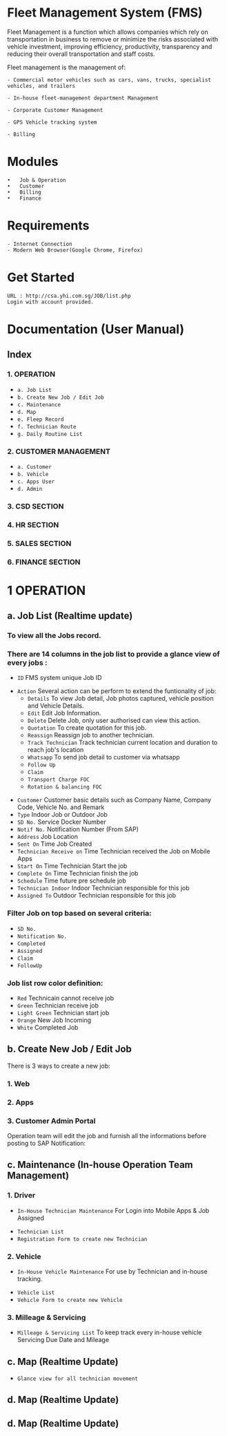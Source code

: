 # Fleet Management System (FMS)

  Fleet Management is a function which allows companies which rely on transportation in business to remove or minimize the risks associated with vehicle investment, improving efficiency, productivity, transparency and reducing their overall transportation and staff costs.

  Fleet management is the management of:
  
    - Commercial motor vehicles such as cars, vans, trucks, specialist vehicles, and trailers
    
    - In-house fleet-management department Management
    
    - Corporate Customer Management
    
    - GPS Vehicle tracking system
    
    - Billing 

# Modules
    •	Job & Operation
    •	Customer
    •	Billing
    •	Finance
    
    

# Requirements
    - Internet Connection
    - Modern Web Browser(Google Chrome, Firefox)

# Get Started
    URL : http://csa.yhi.com.sg/JOB/list.php
    Login with account provided.

# Documentation (User Manual)
## Index
### 1. OPERATION
  - `a. Job List`
  - `b. Create New Job / Edit Job`
  - `c. Maintenance`
  - `d. Map`
  - `e. Fleep Record`
  - `f. Technician Route`
  - `g. Daily Routine List`
  
  
### 2. CUSTOMER MANAGEMENT
  - `a. Customer`
  - `b. Vehicle`
  - `c. Apps User`
  - `d. Admin`
### 3. CSD SECTION
### 4. HR SECTION
### 5. SALES SECTION
### 6. FINANCE SECTION

# 1  OPERATION
## a. Job List (Realtime update)
### To view all the Jobs record.
### There are 14 columns in the job list to provide a glance view of every jobs :
- `ID`  FMS system unique Job ID  
* `Action`  Several action can be perform to extend the funtionality of job:
  - `Details`  To view Job detail, Job photos captured, vehicle position and Vehicle Details. 
  - `Edit`  Edit Job Information.
  - `Delete`  Delete Job, only user authorised can view this action.
  - `Quotation`  To create quotation for this job.
  - `Reassign`  Reassign job to another technician. 
  - `Track Technician`  Track technician current location and duration to reach job's location 
  - `Whatsapp`  To send job detail to customer via whatsapp
  - `Follow Up` 
  - `Claim` 
  - `Transport Charge FOC` 
  - `Rotation & balancing FOC` 
- `Customer`  Customer basic details such as Company Name, Company Code, Vehicle No. and Remark
- `Type`  Indoor Job or Outdoor Job
- `SD No.`  Service Docker Number
- `Notif No.`  Notification Number (From SAP)
- `Address`  Job Location
- `Sent On`  Time Job Created
- `Technician Receive on`  Time Technician received the Job on Mobile Apps
- `Start On`  Time Technician Start the job
- `Complete On`  Time Technician finish the job
- `Schedule`  Time future pre schedule job 
- `Technician Indoor`  Indoor Technician responsible for this job
- `Assigned To`  Outdoor Technician responsible for this job

### Filter Job on top based on several criteria: 
- `SD No.`
- `Notification No.`
- `Completed`
- `Assigned`
- `Claim`
- `FollowUp`

### Job list row color definition:
- `Red`  Technicain cannot receive job
- `Green`  Technician receive job
- `Light Green`  Technician start job
- `Orange`  New Job Incoming
- `White`  Completed Job

## b. Create New Job / Edit Job

There is 3 ways to create a new job:
###  1. Web 
###  2. Apps 
###  3. Customer Admin Portal 

Operation team will edit the job and furnish all the informations before posting to SAP Notification:

## c. Maintenance (In-house Operation Team Management)
###  1. Driver 
* `In-House Technician Maintenance`  For Login into Mobile Apps & Job Assigned   
- `Technician List`  
- `Registration Form to create new Technician`  


###  2. Vehicle 
* `In-House Vehicle Maintenance`  For use by Technician and in-house tracking.
- `Vehicle List`  
- `Vehicle Form to create new Vehicle`  
###  3. Milleage & Servicing
* `Milleage & Servicing List` To keep track every in-house vehicle Servicing Due Date	and Mileage

## c. Map (Realtime Update)
- `Glance view for all technician movement`

## d. Map (Realtime Update)

## d. Map (Realtime Update)
